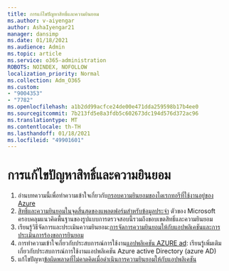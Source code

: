 ```yaml
---
title: การแก้ไขปัญหาสิทธิ์และความยินยอม
ms.author: v-aiyengar
author: AshaIyengar21
manager: dansimp
ms.date: 01/18/2021
ms.audience: Admin
ms.topic: article
ms.service: o365-administration
ROBOTS: NOINDEX, NOFOLLOW
localization_priority: Normal
ms.collection: Adm_O365
ms.custom:
- "9004353"
- "7782"
ms.openlocfilehash: a1b2dd99acfce24de00e471dda259598b17b4ee0
ms.sourcegitcommit: 7b213fd5e8a3fdb5c602673dc194d576d372ac96
ms.translationtype: MT
ms.contentlocale: th-TH
ms.lasthandoff: 01/18/2021
ms.locfileid: "49901601"
---
```

# <a name="troubleshoot-permissions-and-consents"></a>การแก้ไขปัญหาสิทธิ์และความยินยอม

1. อ่านบทความนี้เพื่อทำความเข้าใจเกี่ยวกับ[กรอบความยินยอมของไดเรกทอรีที่ใช้งานอยู่ของ Azure](https://docs.microsoft.com/azure/active-directory/develop/consent-framework)
1. [สิทธิ์และความยินยอมในจุดสิ้นสุดของแพลตฟอร์มสำหรับข้อมูลประจำ](https://docs.microsoft.com/azure/active-directory/develop/v2-permissions-and-consent) ตัวของ Microsoft ครอบคลุมแนวคิดพื้นฐานของรูปแบบการตรวจสอบนี้รวมถึงขอบเขตสิทธิ์และความยินยอม
1. เรียนรู้วิธีจัดการและประเมินความยินยอม:[การจัดการความยินยอมให้กับแอปพลิเคชันและการประเมินการร้องขอการยินยอม](https://docs.microsoft.com/azure/active-directory/manage-apps/manage-consent-requests#evaluating-a-request-for-tenant-wide-admin-consent)
1. การทำความเข้าใจเกี่ยวกับประสบการณ์การใช้งาน[แอปพลิเคชัน AZURE ad](https://docs.microsoft.com/azure/active-directory/develop/application-consent-experience): เรียนรู้เพิ่มเติมเกี่ยวกับประสบการณ์การใช้งานแอปพลิเคชัน Azure active Directory (azure AD)
1. แก้ไขปัญหา[ข้อผิดพลาดที่ไม่คาดคิดเมื่อดำเนินการความยินยอมให้กับแอปพลิเคชัน](https://docs.microsoft.com/azure/active-directory/manage-apps/application-sign-in-unexpected-user-consent-error)
